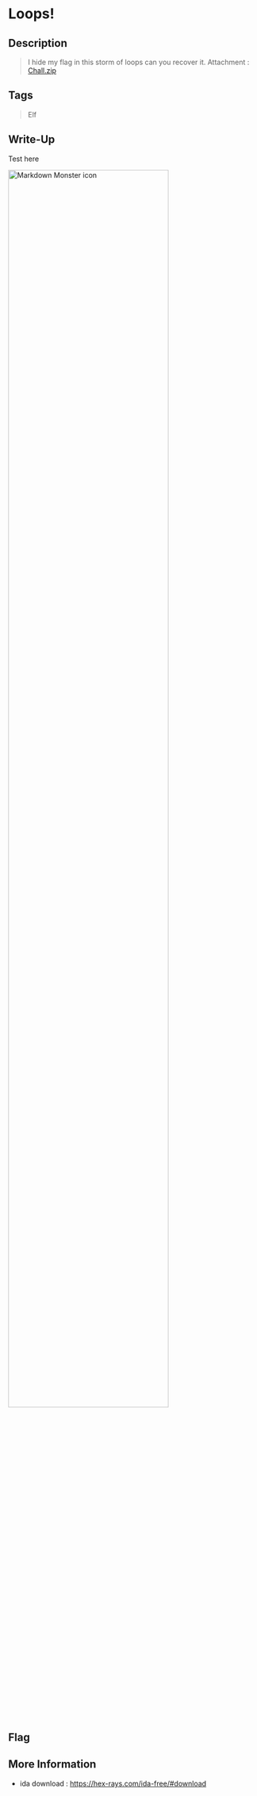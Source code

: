 # Loops! 

## Description

> I hide my flag in this storm of loops can you recover it. Attachment : [Chall.zip](chall.zip)

## Tags

> Elf

## Write-Up






Test here

<img src="./1.png"
     alt="Markdown Monster icon"
     style="
     width: 80%;
     diplay: box;"
/>


## Flag



## More Information

 - ida download : https://hex-rays.com/ida-free/#download

